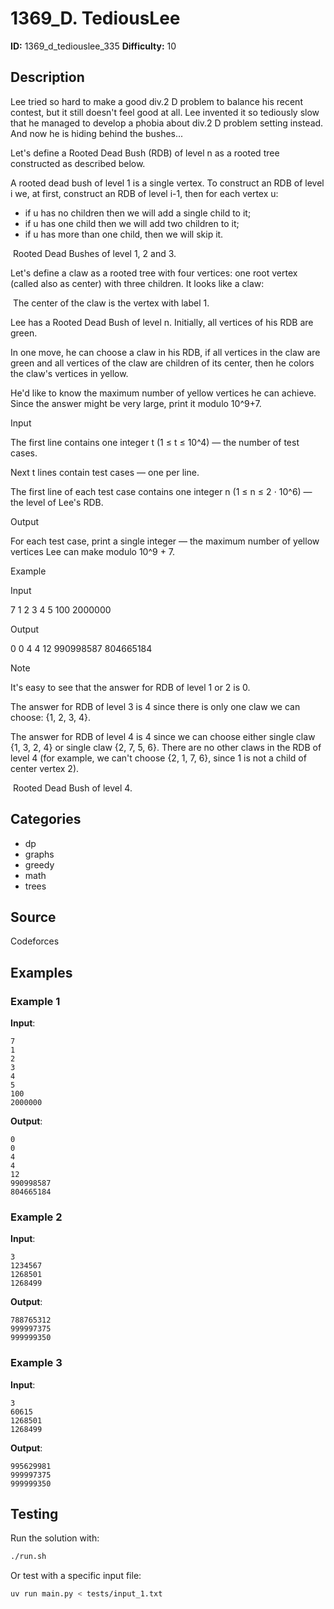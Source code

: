 # 1369_D. TediousLee

**ID:** 1369_d_tediouslee_335
**Difficulty:** 10

## Description

Lee tried so hard to make a good div.2 D problem to balance his recent contest, but it still doesn't feel good at all. Lee invented it so tediously slow that he managed to develop a phobia about div.2 D problem setting instead. And now he is hiding behind the bushes...

Let's define a Rooted Dead Bush (RDB) of level n as a rooted tree constructed as described below.

A rooted dead bush of level 1 is a single vertex. To construct an RDB of level i we, at first, construct an RDB of level i-1, then for each vertex u:

  * if u has no children then we will add a single child to it;
  * if u has one child then we will add two children to it;
  * if u has more than one child, then we will skip it.

<image> Rooted Dead Bushes of level 1, 2 and 3.

Let's define a claw as a rooted tree with four vertices: one root vertex (called also as center) with three children. It looks like a claw:

<image> The center of the claw is the vertex with label 1.

Lee has a Rooted Dead Bush of level n. Initially, all vertices of his RDB are green.

In one move, he can choose a claw in his RDB, if all vertices in the claw are green and all vertices of the claw are children of its center, then he colors the claw's vertices in yellow.

He'd like to know the maximum number of yellow vertices he can achieve. Since the answer might be very large, print it modulo 10^9+7.

Input

The first line contains one integer t (1 ≤ t ≤ 10^4) — the number of test cases.

Next t lines contain test cases — one per line.

The first line of each test case contains one integer n (1 ≤ n ≤ 2 ⋅ 10^6) — the level of Lee's RDB.

Output

For each test case, print a single integer — the maximum number of yellow vertices Lee can make modulo 10^9 + 7.

Example

Input


7
1
2
3
4
5
100
2000000


Output


0
0
4
4
12
990998587
804665184

Note

It's easy to see that the answer for RDB of level 1 or 2 is 0.

The answer for RDB of level 3 is 4 since there is only one claw we can choose: \{1, 2, 3, 4\}.

The answer for RDB of level 4 is 4 since we can choose either single claw \{1, 3, 2, 4\} or single claw \{2, 7, 5, 6\}. There are no other claws in the RDB of level 4 (for example, we can't choose \{2, 1, 7, 6\}, since 1 is not a child of center vertex 2).

<image> Rooted Dead Bush of level 4.

## Categories

- dp
- graphs
- greedy
- math
- trees

## Source

Codeforces

## Examples

### Example 1

**Input**:
```
7
1
2
3
4
5
100
2000000
```

**Output**:
```
0
0
4
4
12
990998587
804665184
```

### Example 2

**Input**:
```
3
1234567
1268501
1268499
```

**Output**:
```
788765312
999997375
999999350
```

### Example 3

**Input**:
```
3
60615
1268501
1268499
```

**Output**:
```
995629981
999997375
999999350
```


## Testing

Run the solution with:

```bash
./run.sh
```

Or test with a specific input file:

```bash
uv run main.py < tests/input_1.txt
```
